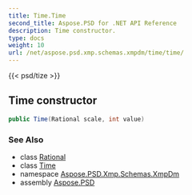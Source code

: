 ```yaml
---
title: Time.Time
second_title: Aspose.PSD for .NET API Reference
description: Time constructor. 
type: docs
weight: 10
url: /net/aspose.psd.xmp.schemas.xmpdm/time/time/
---
```

{{< psd/tize >}}
## Time constructor

```csharp
public Time(Rational scale, int value)
```

### See Also

* class [Rational](../../../aspose.psd.xmp.types.derived/rational/)
* class [Time](../)
* namespace [Aspose.PSD.Xmp.Schemas.XmpDm](../../time/)
* assembly [Aspose.PSD](../../../)


